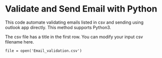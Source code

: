 # Validate and Send Email with Python

This code automate validating emails listed in csv and sending using outlook app directly. This method supports Python3.

The csv file has a title in the first row. You can modify your input csv filename here.
```
file = open('Email_validation.csv')
```
